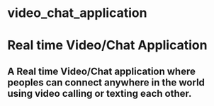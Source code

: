 # video_chat_application



<h1>Real time Video/Chat Application</h1>

<h2>A Real time Video/Chat application where peoples can connect anywhere in the world using video calling or texting each other.</h2>
